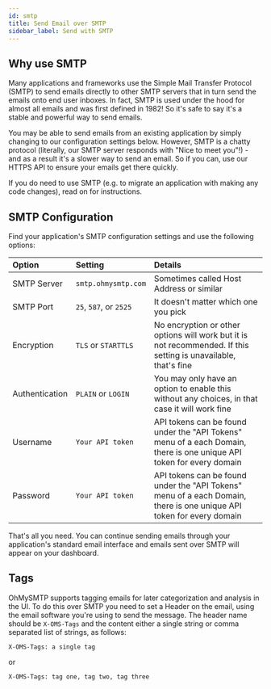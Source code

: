```yaml
---
id: smtp
title: Send Email over SMTP
sidebar_label: Send with SMTP
---
```


## Why use SMTP

Many applications and frameworks use the Simple Mail Transfer Protocol (SMTP) to send emails directly to other SMTP servers that in turn send the emails onto end user inboxes. In fact, SMTP is used under the hood for almost all emails and was first defined in 1982! So it's safe to say it's a stable and powerful way to send emails.

You may be able to send emails from an existing application by simply changing to our configuration settings below. However, SMTP is a chatty protocol (literally, our SMTP server responds with "Nice to meet you"!) - and as a result it's a slower way to send an email. So if you can, use our HTTPS API to ensure your emails get there quickly.

If you do need to use SMTP (e.g. to migrate an application with making any code changes), read on for instructions.

## SMTP Configuration

Find your application's SMTP configuration settings and use the following options:


| Option      | Setting    | Details |
| :------------- | :---------- |  :------ |
| SMTP Server | ```smtp.ohmysmtp.com``` | Sometimes called Host Address or similar |
| SMTP Port | `25`, `587`, or `2525` | It doesn't matter which one you pick |
| Encryption | `TLS` or `STARTTLS` | No encryption or other options will work but it is not recommended. If this setting is unavailable, that's fine |
| Authentication | `PLAIN` or `LOGIN` | You may only have an option to enable this without any choices, in that case it will work fine |
| Username | `Your API token` | API tokens can be found under the "API Tokens" menu of a each Domain, there is one unique API token for every domain | 
| Password | `Your API token` | API tokens can be found under the "API Tokens" menu of a each Domain, there is one unique API token for every domain | 

That's all you need. You can continue sending emails through your application's standard email interface and emails sent over SMTP will appear on your dashboard.

## Tags

OhMySMTP supports tagging emails for later categorization and analysis in the UI. To do this over SMTP you need to set a Header on the email, using the email software you're using to send the message. The header name should be `X-OMS-Tags` and the content either a single string or comma separated list of strings, as follows:

```
X-OMS-Tags: a single tag
```

or

```
X-OMS-Tags: tag one, tag two, tag three
```
